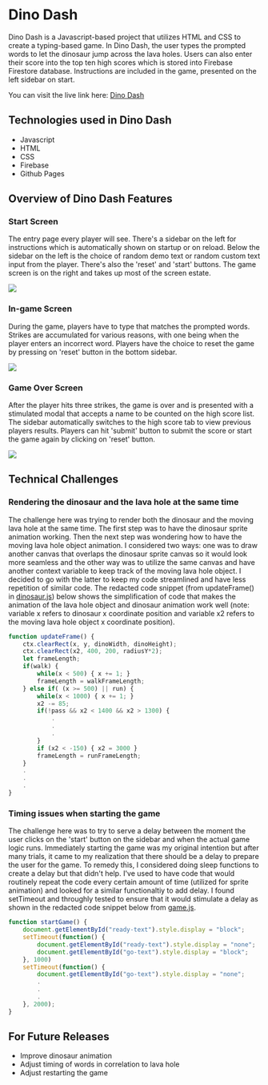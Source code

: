 # Dino Dash

Dino Dash is a Javascript-based project that utilizes HTML and CSS to create a typing-based game. In Dino Dash, the user types the prompted words to let the dinosaur jump across the lava holes. Users can also enter their score into the top ten high scores which is stored into Firebase Firestore database. Instructions are included in the game, presented on the left sidebar on start.

You can visit the live link here: [Dino Dash](https://winterfreddy.github.io/dino-dash/)

## Technologies used in Dino Dash
* Javascript
* HTML
* CSS
* Firebase
* Github Pages

## Overview of Dino Dash Features

### Start Screen
The entry page every player will see. There's a sidebar on the left for instructions which is automatically shown on startup or on reload. Below the sidebar on the left is the choice of random demo text or random custom text input from the player. There's also the 'reset' and 'start' buttons. The game screen is on the right and takes up most of the screen estate.

![](https://github.com/winterfreddy/dino-dash/blob/master/public/images/start.png)

### In-game Screen
During the game, players have to type that matches the prompted words. Strikes are accumulated for various reasons, with one being when the player enters an incorrect word. Players have the choice to reset the game by pressing on 'reset' button in the bottom sidebar.

![](https://github.com/winterfreddy/dino-dash/blob/master/public/images/middle.png)

### Game Over Screen
After the player hits three strikes, the game is over and is presented with a stimulated modal that accepts a name to be counted on the high score list. The sidebar automatically switches to the high score tab to view previous players results. Players can hit 'submit' button to submit the score or start the game again by clicking on 'reset' button.

![](https://github.com/winterfreddy/dino-dash/blob/master/public/images/end.png)

## Technical Challenges

### Rendering the dinosaur and the lava hole at the same time

The challenge here was trying to render both the dinosaur and the moving lava hole at the same time. The first step was to have the dinosaur sprite animation working. Then the next step was wondering how to have the moving lava hole object animation. I considered two ways: one was to draw another canvas that overlaps the dinosaur sprite canvas so it would look more seamless and the other way was to utilize the same canvas and have another context variable to keep track of the moving lava hole object. I decided to go with the latter to keep my code streamlined and have less repetition of similar code. The redacted code snippet (from updateFrame() in [dinosaur.js](https://github.com/winterfreddy/dino-dash/blob/master/src/dinosaur.js)) below shows the simplification of code that makes the animation of the lava hole object and dinosaur animation work well (note: variable x refers to dinosaur x coordinate position and variable x2 refers to the moving lava hole object x coordinate position).

``` javascript
function updateFrame() {
    ctx.clearRect(x, y, dinoWidth, dinoHeight);
    ctx.clearRect(x2, 400, 200, radiusY*2);
    let frameLength;
    if(walk) {
        while(x < 500) { x += 1; }
        frameLength = walkFrameLength;
    } else if( (x >= 500) || run) {
        while(x < 1000) { x += 1; }
        x2 -= 85;
        if(!pass && x2 < 1400 && x2 > 1300) {
            .
            .
            .
        }
        if (x2 < -150) { x2 = 3000 }
        frameLength = runFrameLength;
    }
    .
    .
    .
}
```

### Timing issues when starting the game

The challenge here was to try to serve a delay between the moment the user clicks on the 'start' button on the sidebar and when the actual game logic runs. Immediately starting the game was my original intention but after many trials, it came to my realization that there should be a delay to prepare the user for the game. To remedy this, I considered doing sleep functions to create a delay but that didn't help. I've used to have code that would routinely repeat the code every certain amount of time (utilized for sprite animation) and looked for a similar functionaltiy to add delay. I found setTimeout and throughly tested to ensure that it would stimulate a delay as shown in the redacted code snippet below from [game.js](https://github.com/winterfreddy/dino-dash/blob/master/src/game.js).

``` javascript
function startGame() {
    document.getElementById("ready-text").style.display = "block";
    setTimeout(function() {
        document.getElementById("ready-text").style.display = "none";
        document.getElementById("go-text").style.display = "block";
    }, 1000)
    setTimeout(function() {
        document.getElementById("go-text").style.display = "none";
        .
        .
        .
    }, 2000);
}
```

## For Future Releases
* Improve dinosaur animation
* Adjust timing of words in correlation to lava hole
* Adjust restarting the game
